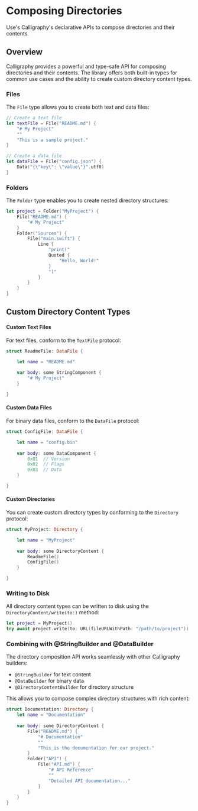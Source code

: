 # Composing Directories

Use's Calligraphy's declarative APIs to compose directories and their contents. 

## Overview

Calligraphy provides a powerful and type-safe API for composing directories and their contents. The library offers both built-in types for common use cases and the ability to create custom directory content types.

### Files

The ``File`` type allows you to create both text and data files:

```swift
// Create a text file
let textFile = File("README.md") {
    "# My Project"
    ""
    "This is a sample project."
}

// Create a data file
let dataFile = File("config.json") {
    Data("{\"key\": \"value\"}".utf8)
}
```

### Folders

The ``Folder`` type enables you to create nested directory structures:

```swift
let project = Folder("MyProject") {
    File("README.md") {
        "# My Project"
    }
    Folder("Sources") {
        File("main.swift") {
            Line {
                "print("
                Quoted {
                    "Hello, World!"
                }
                ")"
            }
        }
    }
}
```

## Custom Directory Content Types

#### Custom Text Files

For text files, conform to the ``TextFile`` protocol:

```swift
struct ReadmeFile: DataFile {

    let name = "README.md"
    
    var body: some StringComponent {
        "# My Project"
    }

}
```

#### Custom Data Files

For binary data files, conform to the ``DataFile`` protocol:

```swift
struct ConfigFile: DataFile {

    let name = "config.bin"
    
    var body: some DataComponent {
        0x01  // Version
        0x02  // Flags
        0x03  // Data
    }

}
```

#### Custom Directories

You can create custom directory types by conforming to the ``Directory`` protocol:

```swift
struct MyProject: Directory {

    let name = "MyProject"
    
    var body: some DirectoryContent {
        ReadmeFile()
        ConfigFile()
    }

}
```

### Writing to Disk

All directory content types can be written to disk using the ``DirectoryContent/write(to:)`` method:

```swift
let project = MyProject()
try await project.write(to: URL(fileURLWithPath: "/path/to/project"))
```

### Combining with @StringBuilder and @DataBuilder

The directory composition API works seamlessly with other Calligraphy builders:

- `@StringBuilder` for text content
- `@DataBuilder` for binary data
- `@DirectoryContentBuilder` for directory structure

This allows you to compose complex directory structures with rich content:

```swift
struct Documentation: Directory {
    let name = "Documentation"
    
    var body: some DirectoryContent {
        File("README.md") {
            "# Documentation"
            ""
            "This is the documentation for our project."
        }
        Folder("API") {
            File("API.md") {
                "# API Reference"
                ""
                "Detailed API documentation..."
            }
        }
    }
}
```
